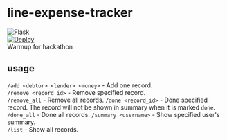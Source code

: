 # line-expense-tracker
![Flask](https://img.shields.io/badge/flask-%23000.svg?style=for-the-badge&logo=flask&logoColor=white)  
[![Deploy](https://www.herokucdn.com/deploy/button.svg)](https://heroku.com/deploy)  
Warmup for hackathon

## usage
`/add <debtor> <lender> <money>` - Add one record.  
`/remove <record_id>` - Remove specified record.  
`/remove_all` - Remove all records.
`/done <record_id>` - Done specified record. The record will not be shown in summary when it is marked `done`.  
`/done_all` - Done all records.
`/summary <username>` - Show specified user's summary.  
`/list` - Show all records.  
